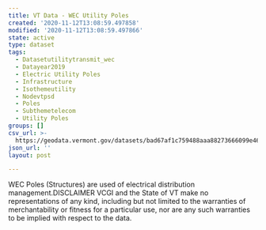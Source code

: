 ```yaml
---
title: VT Data - WEC Utility Poles
created: '2020-11-12T13:08:59.497858'
modified: '2020-11-12T13:08:59.497866'
state: active
type: dataset
tags:
  - Datasetutilitytransmit_wec
  - Datayear2019
  - Electric Utility Poles
  - Infrastructure
  - Isothemeutility
  - Nodevtpsd
  - Poles
  - Subthemetelecom
  - Utility Poles
groups: []
csv_url: >-
  https://geodata.vermont.gov/datasets/bad67af1c759488aaa88273666099e46_35.csv?outSR=%7B%22latestWkid%22%3A32145%2C%22wkid%22%3A32145%7D
json_url: ''
layout: post

---
```

WEC Poles (Structures) are used of electrical distribution management.DISCLAIMER VCGI and the State of VT make no representations of any kind, including but not limited to the warranties of merchantability or fitness for a particular use, nor are any such warranties to be implied with respect to the data.
